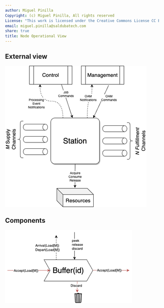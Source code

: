 ```yaml
---
author: Miguel Pinilla
Copyright: (c) Miguel Pinilla, All rights reserved
License: "This work is licensed under the Creative Commons License CC BY-NC-SA 4.0: https://creativecommons.org/licenses/by-nc-sa/4.0/"
email: miguel.pinilla@saldubatech.com
share: true
title: Node Operational View
---
```


## External view


![External View of a Node](assets/node-external-view.drawio.png)


## Components

![Components of a View](assets/node-components.drawio.png)
